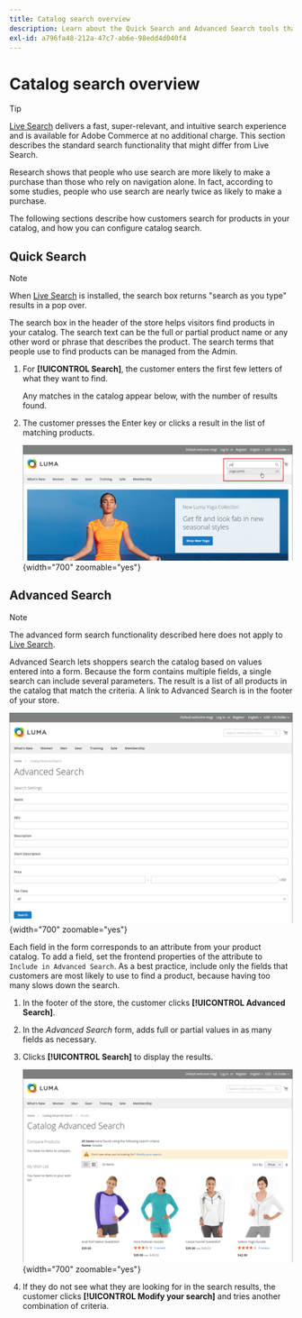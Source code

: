 ```yaml
---
title: Catalog search overview
description: Learn about the Quick Search and Advanced Search tools that customers can use to locate products on the storefront.
exl-id: a796fa48-212a-47c7-ab6e-98edd4d040f4
---
```

# Catalog search overview

>[!TIP]
>
>[Live Search](https://experienceleague.adobe.com/docs/commerce-merchant-services/live-search/overview.html) delivers a fast, super-relevant, and intuitive search experience and is available for Adobe Commerce at no additional charge. This section describes the standard search functionality that might differ from Live Search.

Research shows that people who use search are more likely to make a purchase than those who rely on navigation alone. In fact, according to some studies, people who use search are nearly twice as likely to make a purchase.

The following sections describe how customers search for products in your catalog, and how you can configure catalog search.

## Quick Search

>[!NOTE]
>
>When [Live Search](https://experienceleague.adobe.com/docs/commerce-merchant-services/live-search/live-search-storefront/quick-tour.html) is installed, the search box returns "search as you type" results in a pop over.

The search box in the header of the store helps visitors find products in your catalog. The search text can be the full or partial product name or any other word or phrase that describes the product. The search terms that people use to find products can be managed from the Admin.

1. For **[!UICONTROL Search]**, the customer enters the first few letters of what they want to find.

   Any matches in the catalog appear below, with the number of results found.

1. The customer presses the Enter key or clicks a result in the list of matching products.

   ![Search](./assets/storefront-search-box.png){width="700" zoomable="yes"}

## Advanced Search

>[!NOTE]
>
>The advanced form search functionality described here does not apply to [Live Search](https://experienceleague.adobe.com/docs/commerce-merchant-services/live-search/overview.html).

Advanced Search lets shoppers search the catalog based on values entered into a form. Because the form contains multiple fields, a single search can include several parameters. The result is a list of all products in the catalog that match the criteria. A link to Advanced Search is in the footer of your store.

![Advanced Search](./assets/storefront-search-advanced.png){width="700" zoomable="yes"}

Each field in the form corresponds to an attribute from your product catalog. To add a field, set the frontend properties of the attribute to `Include in Advanced Search`. As a best practice, include only the fields that customers are most likely to use to find a product, because having too many slows down the search.

1. In the footer of the store, the customer clicks **[!UICONTROL Advanced Search]**.

1. In the _Advanced Search_ form, adds full or partial values in as many fields as necessary.

1. Clicks **[!UICONTROL Search]** to display the results.

   ![Search Results](./assets/storefront-search-advanced-results-modify.png){width="700" zoomable="yes"}

1. If they do not see what they are looking for in the search results, the customer clicks **[!UICONTROL Modify your search]** and tries another combination of criteria.
